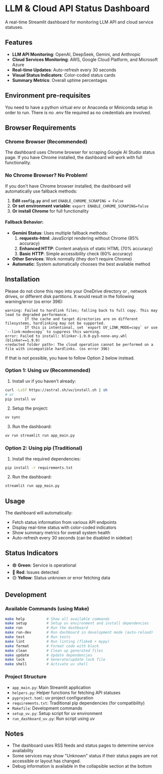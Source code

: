 # LLM & Cloud API Status Dashboard

A real-time Streamlit dashboard for monitoring LLM API and cloud service statuses.

## Features

- **LLM API Monitoring**: OpenAI, DeepSeek, Gemini, and Anthropic
- **Cloud Services Monitoring**: AWS, Google Cloud Platform, and Microsoft Azure
- **Real-time Updates**: Auto-refresh every 30 seconds
- **Visual Status Indicators**: Color-coded status cards
- **Summary Metrics**: Overall uptime percentages

## Environment pre-requisites
You need to have a python virtual env or Anaconda or Miniconda setup in order to run. There is no .env file required as no credentials are involved.

## Browser Requirements

### Chrome Browser (Recommended)
The dashboard uses Chrome browser for scraping Google AI Studio status page. If you have Chrome installed, the dashboard will work with full functionality.

### No Chrome Browser? No Problem!
If you don't have Chrome browser installed, the dashboard will automatically use fallback methods:

1. **Edit `config.py`** and set `ENABLE_CHROME_SCRAPING = False`
2. **Or set environment variable**: `export ENABLE_CHROME_SCRAPING=false`
3. **Or install Chrome** for full functionality

#### Fallback Behavior:
- **Gemini Status**: Uses multiple fallback methods:
  1. **requests-html**: JavaScript rendering without Chrome (85% accuracy)
  2. **Enhanced HTTP**: Content analysis of static HTML (70% accuracy)  
  3. **Basic HTTP**: Simple accessibility check (60% accuracy)
- **Other Services**: Work normally (they don't require Chrome)
- **Automatic**: System automatically chooses the best available method

## Installation 

Please do not clone this repo into your OneDrive directory or , network drives, or different disk partitions. It would result in the following warning/error (os error 396):
```
warning: Failed to hardlink files; falling back to full copy. This may lead to degraded performance.
         If the cache and target directories are on different filesystems, hardlinking may not be supported.
         If this is intentional, set `export UV_LINK_MODE=copy` or use `--link-mode=copy` to suppress this warning.
error: Failed to install: blinker-1.9.0-py3-none-any.whl (blinker==1.9.0)
<redacted folder path>: The cloud operation cannot be performed on a file with incompatible hardlinks. (os error 396)
```
If that is not possible, you have to follow Option 2 below instead.
### Option 1: Using uv (Recommended)

1. Install uv if you haven't already:
```bash
curl -LsSf https://astral.sh/uv/install.sh | sh
# or
pip install uv
```

2. Setup the project:
```bash
uv sync
```

3. Run the dashboard:
```bash
uv run streamlit run app_main.py
```

### Option 2: Using pip (Traditional)

1. Install the required dependencies:
```bash
pip install -r requirements.txt
```

2. Run the dashboard:
```bash
streamlit run app_main.py
```

## Usage

The dashboard will automatically:
- Fetch status information from various API endpoints
- Display real-time status with color-coded indicators
- Show summary metrics for overall system health
- Auto-refresh every 30 seconds (can be disabled in sidebar)

## Status Indicators

- 🟢 **Green**: Service is operational
- 🔴 **Red**: Issues detected
- 🟡 **Yellow**: Status unknown or error fetching data

## Development

### Available Commands (using Make)

```bash
make help          # Show all available commands
make setup         # Setup uv environment and install dependencies
make run           # Run the dashboard
make run-dev       # Run dashboard in development mode (auto-reload)
make test          # Run tests
make lint          # Run linting (flake8 + mypy)
make format        # Format code with black
make clean         # Clean up generated files
make update        # Update dependencies
make lock          # Generate/update lock file
make shell         # Activate uv shell
```

### Project Structure

- `app_main.py`: Main Streamlit application
- `helpers.py`: Helper functions for fetching API statuses
- `pyproject.toml`: uv project configuration
- `requirements.txt`: Traditional pip dependencies (for compatibility)
- `Makefile`: Development commands
- `setup_uv.py`: Setup script for uv environment
- `run_dashboard_uv.py`: Run script using uv

## Notes

- The dashboard uses RSS feeds and status pages to determine service availability
- Some services may show "Unknown" status if their status pages are not accessible or layout has changed.
- Debug information is available in the collapsible section at the bottom